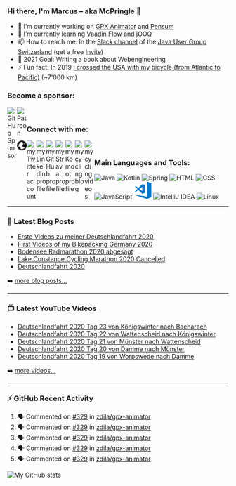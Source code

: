 ### Hi there, I'm Marcus – aka McPringle 👋

- 🔭 I’m currently working on [GPX Animator](https://gpx-animator.app/) and [Pensum](https://github.com/pensum/pensum)
- 🌱 I’m currently learning [Vaadin Flow](https://vaadin.com/docs/flow/Overview.html) and [jOOQ](https://www.jooq.org/)
- 📫 How to reach me: In the [Slack channel](https://jugch.slack.com/) of the [Java User Group Switzerland](https://www.jug.ch/) (get a free [Invite](http://slack.jug.ch/))
- 🥅 2021 Goal: Writing a book about Webengineering
- ⚡ Fun fact: In 2019 [I crossed the USA with my bicycle (from Atlantic to Pacific)](https://locatoweb.com/map/single/1238186268) (~7'000 km)
<!--
- 👯 I’m looking to collaborate on ...
- 🤔 I’m looking for help with ...
- 💬 Ask me about ...
- 😄 Pronouns: ...
-->

### Become a sponsor:

[<img align="left" alt="GitHub Sponsor" title="GitHub Sponsor" width="22px" src="https://cdn.jsdelivr.net/npm/simple-icons@v3/icons/github.svg" />](https://github.com/sponsors/McPringle)
[<img align="left" alt="Patreon" title="Patreon" width="22px" src="https://cdn.jsdelivr.net/npm/simple-icons@v3/icons/patreon.svg" />](https://www.patreon.com/mcpringle)

<br />

### Connect with me:

[<img align="left" alt="my website" title="my website" width="22px" src="https://raw.githubusercontent.com/iconic/open-iconic/master/svg/globe.svg" />][website]
[<img align="left" alt="my Twitter account" title="my Twitter account" width="22px" src="https://cdn.jsdelivr.net/npm/simple-icons@v3/icons/twitter.svg" />][twitter]
[<img align="left" alt="my LinkedIn profile" title="my LinkedIn profile" width="22px" src="https://cdn.jsdelivr.net/npm/simple-icons@v3/icons/linkedin.svg" />][linkedin]
[<img align="left" alt="my GitHub profile" title="my GitHub profile" width="22px" src="https://cdn.jsdelivr.net/npm/simple-icons@v3/icons/github.svg" />][github]
[<img align="left" alt="my Strava profile" title="my Strava profile" width="22px" src="https://cdn.jsdelivr.net/npm/simple-icons@v3/icons/strava.svg" />][strava]
[<img align="left" alt="my Komoot profile" title="my Komoot profile" width="22px" src="https://cdn.jsdelivr.net/npm/simple-icons@v3/icons/komoot.svg" />][komoot]
[<img align="left" alt="my cycling blog" title="my cycling blog" width="22px" src="https://cdn.jsdelivr.net/npm/simple-icons@v3/icons/jekyll.svg" />][blog]
[<img align="left" alt="my cycling videos" title="my cycling videos" width="22px" src="https://cdn.jsdelivr.net/npm/simple-icons@v3/icons/youtube.svg" />][youtube]

<br />

### Main Languages and Tools:

<img src="https://devicons.github.io/devicon/devicon.git/icons/java/java-original-wordmark.svg" alt="Java" title="Java" width="40" height="40"/> <img src="https://www.vectorlogo.zone/logos/kotlinlang/kotlinlang-icon.svg" alt="Kotlin" title="Kotlin" width="40" height="40"/> <img src="https://www.vectorlogo.zone/logos/springio/springio-icon.svg" alt="Spring" title="Spring" width="40" height="40"/> <img src="https://devicons.github.io/devicon/devicon.git/icons/html5/html5-original-wordmark.svg" alt="HTML" title="HTML" width="40" height="40"/> <img src="https://devicons.github.io/devicon/devicon.git/icons/css3/css3-original-wordmark.svg" alt="CSS" title="CSS" width="40" height="40"/> <img src="https://devicons.github.io/devicon/devicon.git/icons/javascript/javascript-original.svg" alt="JavaScript" title="JavaScript" width="40" height="40"/> <img src="https://raw.githubusercontent.com/github/explore/80688e429a7d4ef2fca1e82350fe8e3517d3494d/topics/visual-studio-code/visual-studio-code.png" alt="Visual Studio Code" title="Visual Studio Code" width="40" height="40"/> <img src="https://devicon.dev/devicon.git/icons/intellij/intellij-original.svg" alt="IntelliJ IDEA" title="IntelliJ IDEA" width="40" height="40"/> <img src="https://devicons.github.io/devicon/devicon.git/icons/linux/linux-original.svg" alt="Linux" title="Linux" width="40" height="40"/>

---

### 📕 Latest Blog Posts

<!-- FATMANCYCLING:START -->
- [Erste Videos zu meiner Deutschlandfahrt 2020](https://fatmancycling.tours/de/2020/08/11/Deutschlandfahrt-2020-Videos/)
- [First Videos of my Bikepacking Germany 2020](https://fatmancycling.tours/en/2020/08/11/Bikepacking-Germany-2020-Videos/)
- [Bodensee Radmarathon 2020 abgesagt](https://fatmancycling.tours/de/2020/08/08/Bodensee-Radmarathon-2020-abgesagt/)
- [Lake Constance Cycling Marathon 2020 Cancelled](https://fatmancycling.tours/en/2020/08/08/Lake-Constance-Cycling-Marathon-2020-cancelled/)
- [Deutschlandfahrt 2020](https://fatmancycling.tours/de/2020/06/25/Deutschlandfahrt-2020/)
<!-- FATMANCYCLING:END -->

➡️ [more blog posts...][blog]

---

### 📺 Latest YouTube Videos

<!-- YOUTUBE:START -->
- [Deutschlandfahrt 2020 Tag 23 von Königswinter nach Bacharach](https://www.youtube.com/watch?v=SRDHJz9Hd1k)
- [Deutschlandfahrt 2020 Tag 22 von Wattenscheid nach Königswinter](https://www.youtube.com/watch?v=I3wq5NCXpMI)
- [Deutschlandfahrt 2020 Tag 21 von Münster nach Wattenscheid](https://www.youtube.com/watch?v=J1UXRuW9POY)
- [Deutschlandfahrt 2020 Tag 20 von Damme nach Münster](https://www.youtube.com/watch?v=t3yJrX0_1I8)
- [Deutschlandfahrt 2020 Tag 19 von Worpswede nach Damme](https://www.youtube.com/watch?v=qmMSg3wKRlw)
<!-- YOUTUBE:END -->

➡️ [more videos...][youtube]

---

### :zap: GitHub Recent Activity

<!--START_SECTION:activity-->
1. 🗣 Commented on [#329](https://github.com/zdila/gpx-animator/issues/329) in [zdila/gpx-animator](https://github.com/zdila/gpx-animator)
2. 🗣 Commented on [#329](https://github.com/zdila/gpx-animator/issues/329) in [zdila/gpx-animator](https://github.com/zdila/gpx-animator)
3. 🗣 Commented on [#329](https://github.com/zdila/gpx-animator/issues/329) in [zdila/gpx-animator](https://github.com/zdila/gpx-animator)
4. 🗣 Commented on [#329](https://github.com/zdila/gpx-animator/issues/329) in [zdila/gpx-animator](https://github.com/zdila/gpx-animator)
5. 🗣 Commented on [#329](https://github.com/zdila/gpx-animator/issues/329) in [zdila/gpx-animator](https://github.com/zdila/gpx-animator)
<!--END_SECTION:activity-->

![My GitHub stats](https://github-readme-stats.mcpringle.vercel.app/api?username=McPringle&count_private=true&show_icons=true)

<!-- Disabled, because there is something wrong with the calculation (87% JavaScript and only 2% Java can't be correct)!
![My Top Languages](https://github-readme-stats.mcpringle.vercel.app/api/top-langs/?username=McPringle&langs_count=5)
-->

[website]: https://fihlon.swiss/
[twitter]: https://twitter.com/McPringle
[linkedin]: https://www.linkedin.com/in/fihlon/
[github]: https://github.com/McPringle/
[strava]: https://www.strava.com/athletes/38507092
[komoot]: https://www.komoot.de/user/306059768140
[blog]: https://fatmancycling.tours/
[youtube]: https://www.youtube.com/channel/UCVPiWk3TEQtNnuRFmYnafyw
